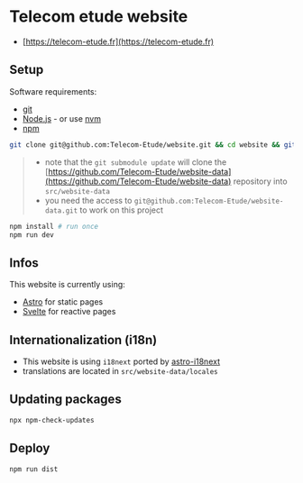 # Telecom etude website

- [https://telecom-etude.fr](https://telecom-etude.fr)

## Setup

Software requirements:

- [git](https://git-scm.com/)
- [Node.js](https://nodejs.org/) - or use [nvm](https://github.com/nvm-sh/nvm)
- [npm](https://www.npmjs.com/)

```sh
git clone git@github.com:Telecom-Etude/website.git && cd website && git submodule update --recursive --init
```

> - note that the `git submodule update` will clone the [https://github.com/Telecom-Etude/website-data](https://github.com/Telecom-Etude/website-data) repository into `src/website-data`
> - you need the access to `git@github.com:Telecom-Etude/website-data.git` to work on this project

```sh
npm install # run once
npm run dev
```

## Infos

This website is currently using:

- [Astro](https://astro.build) for static pages
- [Svelte](https://svelte.dev) for reactive pages

## Internationalization (i18n)

- This website is using `i18next` ported by [astro-i18next](https://github.com/yassinedoghri/astro-i18next)
- translations are located in `src/website-data/locales`

## Updating packages

```sh
npx npm-check-updates
```

## Deploy

```sh
npm run dist
```

